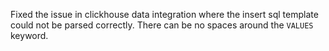 Fixed the issue in clickhouse data integration where the insert sql template could not be parsed correctly.
There can be no spaces around the `VALUES` keyword.
